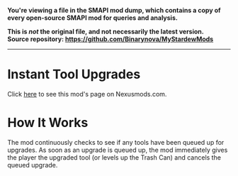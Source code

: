 **You're viewing a file in the SMAPI mod dump, which contains a copy of every open-source SMAPI mod
for queries and analysis.**

**This is _not_ the original file, and not necessarily the latest version.**  
**Source repository: https://github.com/Binarynova/MyStardewMods**

----

# Instant Tool Upgrades
Click [here](https://www.nexusmods.com/stardewvalley/mods/8918) to see this mod's page on Nexusmods.com.

# How It Works
The mod continuously checks to see if any tools have been queued up for upgrades. As soon as an upgrade is queued up, the mod immediately gives the player the upgraded tool (or levels up the Trash Can) and cancels the queued upgrade.
